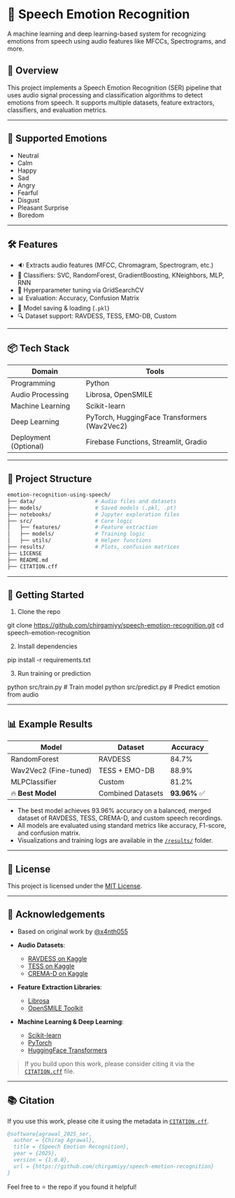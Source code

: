 # 🎤 Speech Emotion Recognition

A machine learning and deep learning-based system for recognizing emotions from speech using audio features like MFCCs, Spectrograms, and more.

## 📌 Overview

This project implements a Speech Emotion Recognition (SER) pipeline that uses audio signal processing and classification algorithms to detect emotions from speech. It supports multiple datasets, feature extractors, classifiers, and evaluation metrics.

---

## 🧠 Supported Emotions

- Neutral
- Calm
- Happy
- Sad
- Angry
- Fearful
- Disgust
- Pleasant Surprise
- Boredom

---

## 🛠️ Features

- 🔉 Extracts audio features (MFCC, Chromagram, Spectrogram, etc.)
- 🤖 Classifiers: SVC, RandomForest, GradientBoosting, KNeighbors, MLP, RNN
- 🧪 Hyperparameter tuning via GridSearchCV
- 📊 Evaluation: Accuracy, Confusion Matrix
- 💾 Model saving & loading (`.pkl`)
- 🔍 Dataset support: RAVDESS, TESS, EMO-DB, Custom

---

## 📦 Tech Stack

| Domain | Tools |
|--------|-------|
| Programming | Python |
| Audio Processing | Librosa, OpenSMILE |
| Machine Learning | Scikit-learn |
| Deep Learning | PyTorch, HuggingFace Transformers (Wav2Vec2) |
| Deployment (Optional) | Firebase Functions, Streamlit, Gradio |

---

## 📁 Project Structure

```bash
emotion-recognition-using-speech/
├── data/                   # Audio files and datasets
├── models/                 # Saved models (.pkl, .pt)
├── notebooks/              # Jupyter exploration files
├── src/                    # Core logic
│   ├── features/           # Feature extraction
│   ├── models/             # Training logic
│   ├── utils/              # Helper functions
├── results/                # Plots, confusion matrices
├── LICENSE
├── README.md
├── CITATION.cff
```

---

## 🚀 Getting Started

1. Clone the repo

git clone https://github.com/chirgamiyy/speech-emotion-recognition.git
cd speech-emotion-recognition

2. Install dependencies
   
pip install -r requirements.txt

3. Run training or prediction
   
python src/train.py        # Train model
python src/predict.py      # Predict emotion from audio

---

## 📊 Example Results

| Model                 | Dataset              | Accuracy |
|----------------------|----------------------|----------|
| RandomForest          | RAVDESS              | 84.7%    |
| Wav2Vec2 (Fine-tuned) | TESS + EMO-DB        | 88.9%    |
| MLPClassifier         | Custom               | 81.2%    |
| 🔥 **Best Model**     | Combined Datasets    | **93.96%** ✅ |

- The best model achieves 93.96% accuracy on a balanced, merged dataset of RAVDESS, TESS, CREMA-D, and custom speech recordings.
- All models are evaluated using standard metrics like accuracy, F1-score, and confusion matrix.
- Visualizations and training logs are available in the [`/results/`](./results/) folder.

---

## 📜 License

This project is licensed under the [MIT License](./LICENSE).

---

## 🙌 Acknowledgements

- Based on original work by [@x4nth055](https://github.com/x4nth055/emotion-recognition-using-speech)
  
- **Audio Datasets**:
  - [RAVDESS on Kaggle](https://www.kaggle.com/datasets/uwrfkaggler/ravdess-emotional-speech-audio)
  - [TESS on Kaggle](https://www.kaggle.com/datasets/ejlok1/toronto-emotional-speech-set-tess)
  - [CREMA-D on Kaggle](https://www.kaggle.com/datasets/ejlok1/cremad)

- **Feature Extraction Libraries**:
  - [Librosa](https://librosa.org/)
  - [OpenSMILE Toolkit](https://audeering.github.io/opensmile/)

- **Machine Learning & Deep Learning**:
  - [Scikit-learn](https://scikit-learn.org/)
  - [PyTorch](https://pytorch.org/)
  - [HuggingFace Transformers](https://huggingface.co/)

> If you build upon this work, please consider citing it via the [`CITATION.cff`](./CITATION.cff) file.

---

## 📚 Citation

If you use this work, please cite it using the metadata in [`CITATION.cff`](./CITATION.cff).

```bibtex
@software{agrawal_2025_ser,
  author = {Chirag Agrawal},
  title = {Speech Emotion Recognition},
  year = {2025},
  version = {1.0.0},
  url = {https://github.com/chirgamiyy/speech-emotion-recognition}
}
```
Feel free to ⭐ the repo if you found it helpful!
